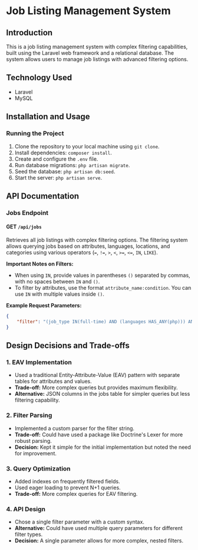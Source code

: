 # Job Listing Management System

## Introduction

This is a job listing management system with complex filtering capabilities, built using the Laravel web framework and a relational database. The system allows users to manage job listings with advanced filtering options.

## Technology Used

- Laravel
- MySQL

## Installation and Usage

### Running the Project

1. Clone the repository to your local machine using `git clone`.
2. Install dependencies: `composer install`.
3. Create and configure the `.env` file.
4. Run database migrations: `php artisan migrate`.
5. Seed the database: `php artisan db:seed`.
6. Start the server: `php artisan serve`.

## API Documentation

### Jobs Endpoint

#### GET `/api/jobs`

Retrieves all job listings with complex filtering options. The filtering system allows querying jobs based on attributes, languages, locations, and categories using various operators (`=`, `!=`, `>`, `<`, `>=`, `<=`, `IN`, `LIKE`).

**Important Notes on Filters:**
- When using `IN`, provide values in parentheses `()` separated by commas, with no spaces between `IN` and `()`.
- To filter by attributes, use the format `attribute_name:condition`. You can use `IN` with multiple values inside `()`.

**Example Request Parameters:**

```json
{
    "filter": "(job_type IN(full-time) AND (languages HAS_ANY(php))) AND (locations IS_ANY(NY)) OR attribute:years_experience<5"
}
```

## Design Decisions and Trade-offs  

### **1. EAV Implementation**  
- Used a traditional Entity-Attribute-Value (EAV) pattern with separate tables for attributes and values.  
- **Trade-off:** More complex queries but provides maximum flexibility.  
- **Alternative:** JSON columns in the jobs table for simpler queries but less filtering capability.  

### **2. Filter Parsing**  
- Implemented a custom parser for the filter string.  
- **Trade-off:** Could have used a package like Doctrine's Lexer for more robust parsing.  
- **Decision:** Kept it simple for the initial implementation but noted the need for improvement.  

### **3. Query Optimization**  
- Added indexes on frequently filtered fields.  
- Used eager loading to prevent N+1 queries.  
- **Trade-off:** More complex queries for EAV filtering.  

### **4. API Design**  
- Chose a single filter parameter with a custom syntax.  
- **Alternative:** Could have used multiple query parameters for different filter types.  
- **Decision:** A single parameter allows for more complex, nested filters.  
